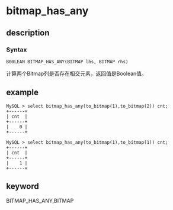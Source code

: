 # bitmap_has_any

## description

### Syntax

`B00LEAN BITMAP_HAS_ANY(BITMAP lhs, BITMAP rhs)`

计算两个Bitmap列是否存在相交元素，返回值是Boolean值。

## example

```Plain Text
MySQL > select bitmap_has_any(to_bitmap(1),to_bitmap(2)) cnt;
+------+
| cnt  |
+------+
|    0 |
+------+

MySQL > select bitmap_has_any(to_bitmap(1),to_bitmap(1)) cnt;
+------+
| cnt  |
+------+
|    1 |
+------+
```

## keyword

BITMAP_HAS_ANY,BITMAP
